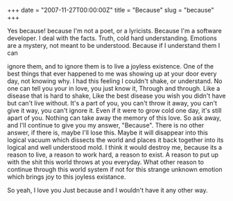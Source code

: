 +++
date = "2007-11-27T00:00:00Z"
title = "Because"
slug = "because"
+++

Yes because! because I'm not a poet, or a lyricists. Because I'm a software
developer. I deal with the facts. Truth, cold hard understanding. Emotions are
a mystery, not meant to be understood. Because if I understand them I can
<!--more-->
ignore them, and to ignore them is to live a joyless existence. One of the best
things that ever happened to me was showing up at your door every day, not
knowing why. I had this feeling I couldn't shake, or understand. No one can
tell you your in love, you just know it, Through and through. Like a disease
that is hard to shake, Like the best disease you wish you didn't have but can't
live without. It's a part of you, you can't throw it away, you can't give it
way, you can't ignore it. Even if it were to grow cold one day, it's still
apart of you. Nothing can take away the memory of this love. So ask away, and
I'll continue to give you my answer, "Because". There is no other answer, if
there is, maybe I'll lose this. Maybe it will disappear into this logical
vacuum which dissects the world and places it back together into its logical
and well understood mold. I think it would destroy me, because its a reason to
live, a reason to work hard, a reason to exist. A reason to put up with the
shit this world throws at you everyday. What other reason to continue through
this world system if not for this strange unknown emotion which brings joy to
this joyless existance.

So yeah, I love you Just because and I wouldn't have it any other way.

